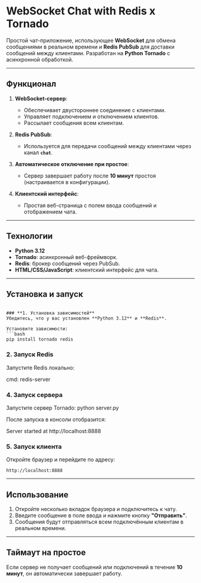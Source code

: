
# **WebSocket Chat with Redis x Tornado**

Простой чат-приложение, использующее **WebSocket** для обмена сообщениями в реальном времени и **Redis PubSub** для доставки сообщений между клиентами. Разработан на **Python Tornado** с асинхронной обработкой.

---

## **Функционал**

1. **WebSocket-сервер**:
   - Обеспечивает двустороннее соединение с клиентами.
   - Управляет подключением и отключением клиентов.
   - Рассылает сообщения всем клиентам.

2. **Redis PubSub**:
   - Используется для передачи сообщений между клиентами через канал **`chat`**.

3. **Автоматическое отключение при простое**:
   - Сервер завершает работу после **10 минут** простоя (настраивается в конфигурации).

4. **Клиентский интерфейс**:
   - Простая веб-страница с полем ввода сообщений и отображением чата.

---

## **Технологии**

- **Python 3.12**
- **Tornado**: асинхронный веб-фреймворк.
- **Redis**: брокер сообщений через PubSub.
- **HTML/CSS/JavaScript**: клиентский интерфейс для чата.

---

## **Установка и запуск**

```

### **1. Установка зависимостей**
Убедитесь, что у вас установлен **Python 3.12** и **Redis**.

Установите зависимости:
```bash
pip install tornado redis
```

### **2. Запуск Redis**
Запустите Redis локально:

 cmd: redis-server


### **4. Запуск сервера**
Запустите сервер Tornado:
python server.py


После запуска в консоли отобразится:

Server started at http://localhost:8888


### **5. Запуск клиента**
Откройте браузер и перейдите по адресу:
```
http://localhost:8888
```

---

## **Использование**

1. Откройте несколько вкладок браузера и подключитесь к чату.
2. Введите сообщение в поле ввода и нажмите кнопку **"Отправить"**.
3. Сообщения будут отправляться всем подключённым клиентам в реальном времени.

---

## **Таймаут на простое**

Если сервер не получает сообщений или подключений в течение **10 минут**, он автоматически завершает работу.


